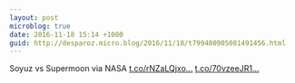 ```yaml
---
layout: post
microblog: true
date: 2016-11-18 15:14 +1000
guid: http://desparoz.micro.blog/2016/11/18/t799480905081491456.html
---
```

Soyuz vs Supermoon via NASA [t.co/rNZaLQjxo...](https://t.co/rNZaLQjxo9) [t.co/70vzeeJR1...](https://t.co/70vzeeJR1u)
